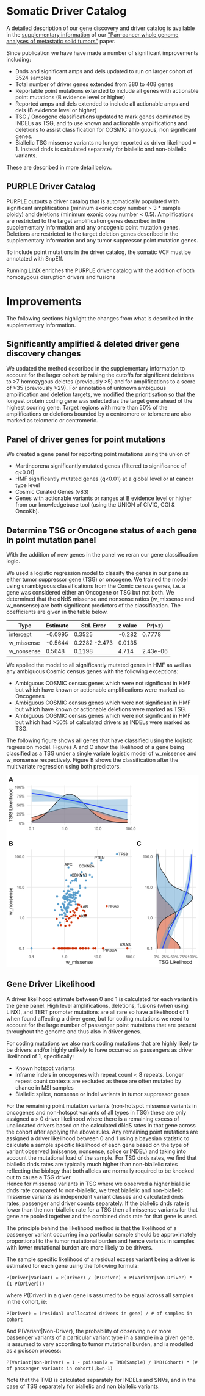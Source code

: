 # Somatic Driver Catalog

A detailed description of our gene discovery and driver catalog is available in the [supplementary information](https://static-content.springer.com/esm/art%3A10.1038%2Fs41586-019-1689-y/MediaObjects/41586_2019_1689_MOESM1_ESM.pdf) of our ["Pan-cancer whole genome analyses of metastatic solid tumors"](https://www.nature.com/articles/s41586-019-1689-y) paper.

Since publication we have have made a number of significant improvements including:
- Dnds and significant amps and dels updated to run on larger cohort of 3524 samples
- Total number of driver genes extended from 380 to 408 genes
- Reportable point mutations extended to include all genes with actionable point mutations (B evidence level or higher)
- Reported amps and dels extended to include all actionable amps and dels (B evidence level or higher)
- TSG / Oncogene classifications updated to mark genes dominated by INDELs as TSG, and to use known and actionable amplifications and deletions to assist classification for COSMIC ambiguous, non significant genes.
- Biallelic TSG missense variants no longer reported as driver likelihood = 1.  Instead dnds is calculated separately for biallelic and non-biallelic variants.

These are described in more detail below. 

## PURPLE Driver Catalog

PURPLE outputs a driver catalog that is automatically populated with significant amplifications (mininum exonic copy number > 3 * sample ploidy) and deletions (minimum exonic copy number < 0.5). 
Amplifications are restricted to the target amplification genes described in the supplementary information and any oncogenic point mutation genes.
Deletions are restricted to the target deletion genes described in the supplementary information and any tumor suppressor point mutation genes.

To include point mutations in the driver catalog, the somatic VCF must be annotated with SnpEff. 

Running [LINX](https://github.com/hartwigmedical/hmftools/tree/master/sv-linx) enriches the PURPLE driver catalog with the addition of both homozygous disruption drivers and fusions

# Improvements

The following sections highlight the changes from what is described in the supplementary information. 

## Significantly amplified & deleted driver gene discovery changes

We updated the method described in the supplementary information to account for the larger cohort by raising the cutoffs for significant deletions to >7 homozygous deletes (previously >5) and for amplifications to a score of >35 (previously >29).
For annotation of unknown ambiguous amplification and deletion targets, we modified the prioritisation so that the longest protein coding gene was selected as the target gene ahead of the highest scoring gene.
Target regions with more than 50% of the amplifications or deletions bounded by a centromere or telomere are also marked as telomeric or centromeric.

## Panel of driver genes for point mutations

We created a gene panel for reporting point mutations using the union of
- Martincorena significantly mutated genes (filtered to significance of q<0.01)
- HMF significantly mutated genes (q<0.01) at a global level or at cancer type level
- Cosmic Curated Genes (v83)
- Genes with actionable variants or ranges at B evidence level or higher from our knowledgebase tool (using the UNION of CIVIC, CGI & OncoKb).  

## Determine TSG or Oncogene status of each gene in point mutation panel

With the addition of new genes in the panel we reran our gene classification logic.

We used a logistic regression model to classify the genes in our pane as either tumor suppressor gene (TSG) or oncogene. 
We trained the model using unambiguous classifications from the Comic census genes, i.e. a gene was considered either an Oncogene or TSG but not both. 
We determined that the dNdS missense and nonsense ratios (w_missense and w_nonsense) are both significant predictors of the classification. 
The coefficients are given in the table below. 

 Type | Estimate | Std. Error | z value | Pr(>z)   
---|---|---|---|---
intercept | -0.0995 | 0.3525 | -0.282 | 0.7778 
w_missense | -0.5644 | 0.2282 -2.473 | 0.0135
w_nonsense | 0.5648 | 0.1198 | 4.714 | 2.43e-06


We applied the model to all significantly mutated genes in HMF as well as any ambiguous Cosmic census genes with the following exceptions:
- Ambiguous COSMIC census genes which were not significant in HMF but which have known or actionable amplifications were marked as Oncogenes
- Ambiguous COSMIC census genes which were not significant in HMF but which have known or actionable deletions were marked as TSG.
- Ambiguous COSMIC census genes which were not significant in HMF but which had >50% of calculated drivers as INDELs were marked as TSG.

The following figure shows all genes that have classified using the logistic regression model. 
Figures A and C show the likelihood of a gene being classified as a TSG under a single variate logistic model of w_missense and w_nonsense respectively. 
Figure B shows the classification after the multivariate regression using both predictors. 

<p align="center">
    <img src="src/main/resources/readme/GeneClassification.png" width="600" alt="Gene Classification">
</p>

## Gene Driver Likelihood

A driver likelihood estimate between 0 and 1 is calculated for each variant in the gene panel. 
High level amplifications, deletions, fusions (when using LINX), and TERT promoter mutations are all rare so have a likelihood of 1 when found affecting a driver gene, but for coding mutations we need to account for the large number of passenger point mutations that are present throughout the genome and thus also in driver genes.

For coding mutations we also mark coding mutations that are highly likely to be drivers and/or highly unlikely to have occurred as passengers as driver likelihood of 1, specifically:
- Known hotspot variants
- Inframe indels in oncogenes with repeat count < 8 repeats. Longer repeat count contexts are excluded as these are often mutated by chance in MSI samples
- Biallelic splice, nonsense or indel variants in tumor suppressor genes

For the remaining point mutation variants (non-hotspot missense variants in oncogenes and non-hotspot variants of all types in TSG) these are only assigned a > 0 driver likelihood where there is a remaining excess of unallocated drivers based on the calculated dNdS rates in that gene across the cohort after applying the above rules. 
Any remaining point mutations are assigned a driver likelihood between 0 and 1 using a bayesian statistic to calculate a sample specific likelihood of each gene based on the type of variant observed (missense, nonsense, splice or INDEL) and taking into account the mutational load of the sample.
For TSG dnds rates, we find that biallelic dnds rates are typically much higher than non-biallelic rates reflecting the biology that both alleles are normally required to be knocked out to cause a TSG driver.   
Hence for missense variants in TSG where we observed a higher biallelic dnds rate compared to non-biallelic, we treat biallelic and non-biallelic missense variants as independent variant classes and calculated dnds rates, passenger and driver counts separately. 
If the biallelic dnds rate is lower than the non-biallelic rate for a TSG then all missense variants for that gene are pooled together and the combined dnds rate for that gene is used.

The principle behind the likelihood method is that the likelihood of a passenger variant occurring in a particular sample should be approximately proportional to the tumor mutational burden and hence variants in samples with lower mutational burden are more likely to be drivers.

The sample specific likelihood of a residual excess variant being a driver is estimated for each gene using the following formula:

```
P(Driver|Variant) = P(Driver) / (P(Driver) + P(Variant|Non-Driver) * (1-P(Driver)))
```

where P(Driver) in a given gene is assumed to be equal across all samples in the cohort, ie:

```
P(Driver) = (residual unallocated drivers in gene) / # of samples in cohort
```

And P(Variant|Non-Driver), the probability of observing n or more passenger variants of a particular variant type in a sample in a given gene, is assumed to vary according to tumor mutational burden, and is modelled as a poisson process:

```
P(Variant|Non-Driver) = 1 - poisson(λ = TMB(Sample) / TMB(Cohort) * (# of passenger variants in cohort),k=n-1)
```

Note that the TMB is calculated separately for INDELs and SNVs, and in the case of TSG separately for biallelic and non biallelic variants.

